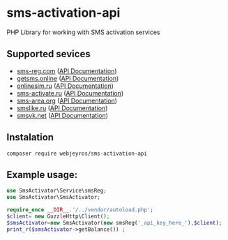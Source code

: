 # sms-activation-api
PHP Library for working with SMS activation services

## Supported sevices
* [sms-reg.com](http://sms-reg.com) ([API Documentation](http://sms-reg.com/docs/API.html))
* [getsms.online](https://getsms.online) ([API Documentation](https://getsms.online/ru/api.html))
* [onlinesim.ru](http://onlinesim.ru) ([API Documentation](http://onlinesim.ru/docs/api/ru))
* [sms-activate.ru](http://sms-activate.ru) ([API Documentation](http://sms-activate.ru/index.php?act=api))
* [sms-area.org](http://sms-area.org) ([API Documentation](http://sms-area.org/api.txt))
* [smslike.ru](https://smslike.ru) ([API Documentation](https://smslike.ru/?action=cp&page=api))
* [smsvk.net](http://smsvk.net) ([API Documentation](http://smsvk.net/api.html))

## Instalation
   ```
   composer require webjeyros/sms-activation-api
   ```
## Example usage:

```php
use SmsActivator\Service\smsReg;
use SmsActivator\SmsActivator;

require_once __DIR__.'/../vendor/autoload.php';
$client= new GuzzleHttp\Client();
$smsActivator=new SmsActivator(new smsReg('_api_key_here_'),$client);
print_r($smsActivator->getBalance()) ;
```

